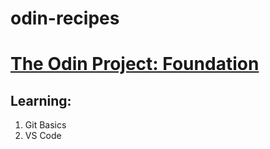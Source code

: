 # odin-recipes
<h1><a href="https://www.theodinproject.com/paths">The Odin Project: Foundation</a></h1>
<h2>Learning:</h2>
<ol>
  <li>Git Basics</li>
  <li>VS Code</li>
</ol>

